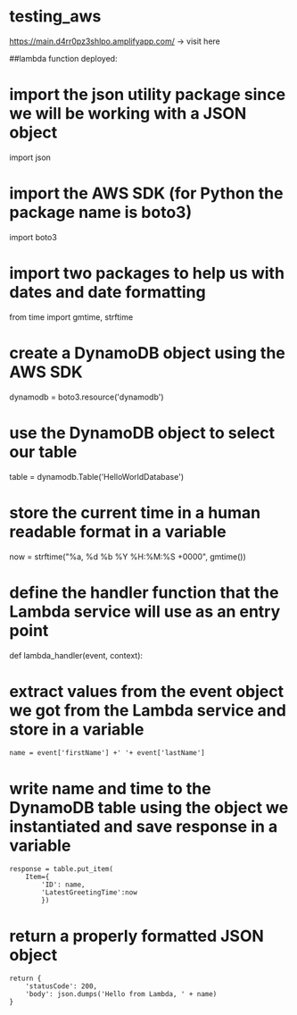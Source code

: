 # testing_aws
https://main.d4rr0pz3shlpo.amplifyapp.com/ -> visit here

##lambda function deployed:

# import the json utility package since we will be working with a JSON object
import json
# import the AWS SDK (for Python the package name is boto3)
import boto3
# import two packages to help us with dates and date formatting
from time import gmtime, strftime

# create a DynamoDB object using the AWS SDK
dynamodb = boto3.resource('dynamodb')
# use the DynamoDB object to select our table
table = dynamodb.Table('HelloWorldDatabase')
# store the current time in a human readable format in a variable
now = strftime("%a, %d %b %Y %H:%M:%S +0000", gmtime())

# define the handler function that the Lambda service will use as an entry point
def lambda_handler(event, context):
# extract values from the event object we got from the Lambda service and store in a variable
    name = event['firstName'] +' '+ event['lastName']
# write name and time to the DynamoDB table using the object we instantiated and save response in a variable
    response = table.put_item(
        Item={
            'ID': name,
            'LatestGreetingTime':now
            })
# return a properly formatted JSON object
    return {
        'statusCode': 200,
        'body': json.dumps('Hello from Lambda, ' + name)
    }
